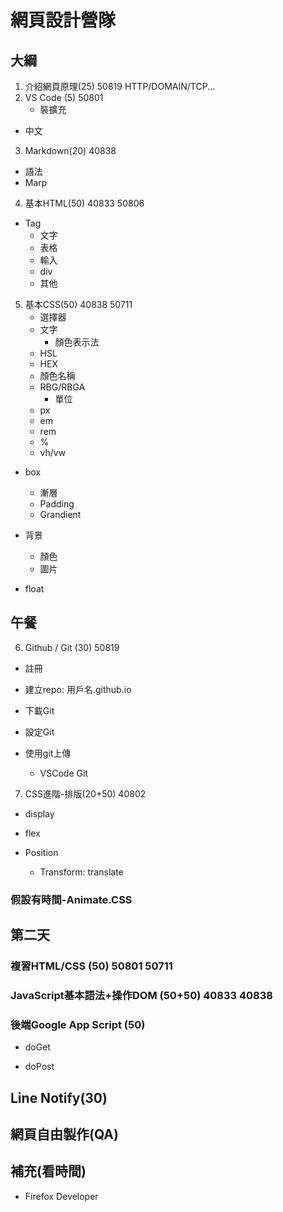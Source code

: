 # 網頁設計營隊

## 大綱

1. 介紹網頁原理(25) 50819
HTTP/DOMAIN/TCP...
2. VS Code (5) 50801
   * 裝擴充
 * 中文
3. Markdown(20) 40838
* 語法
* Marp

4. 基本HTML(50) 40833 50806
* Tag
  * 文字
  * 表格
  * 輸入
  * div
  * 其他
5. 基本CSS(50) 40838 50711
   * 選擇器
   * 文字
     * 顏色表示法
   * HSL
   * HEX
   * 顏色名稱
   * RBG/RBGA
     * 單位
   * px
   * em
   * rem
   * %
   * vh/vw

* box
  * 漸層
  * Padding
  * Grandient

* 背景
  * 顏色
  * 圖片
* float

## 午餐

6. Github / Git (30) 50819

* 註冊
* 建立repo: 用戶名.github.io
* 下載Git
* 設定Git

* 使用git上傳
  
  * VSCode Git

7. CSS進階-排版(20+50) 40802

* display

* flex

* Position
  
  * Transform: translate

### 假設有時間-Animate.CSS

## 第二天

### 複習HTML/CSS (50) 50801 50711

### JavaScript基本語法+操作DOM (50+50) 40833 40838

### 後端Google App Script (50)

* doGet

* doPost

## Line Notify(30)

## 網頁自由製作(QA)

## 補充(看時間)

* Firefox Developer
